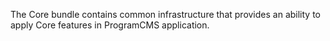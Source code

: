 The Core bundle contains common infrastructure that provides an ability to apply Core features in ProgramCMS application.